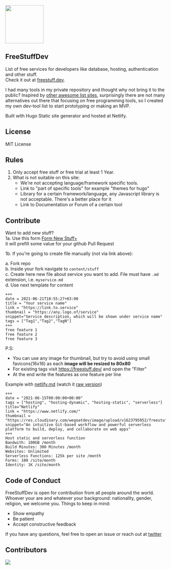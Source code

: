 <img src="https://i.ibb.co/ZHwQF1b/Screen-Shot-2022-09-23-at-15-50-49-removebg-preview.png" width="120px"/>


## FreeStuffDev
List of free services for developers like database, hosting, authentication and other stuff.  
Check it out at [freestuff.dev](https://freestuff.dev). 

I had many tools in my private repository and thought why not bring it to the public?
Inspired by [other awesome list sites](https://freestuff.dev/tags/awesome-list/), surprisingly there are not many alternatives out there that focusing on free programming tools, so I created my own dev-tool list to start prototyping or making an MVP.


Built with Hugo Static site generator and hosted at Netlify.

## License
MIT License

## Rules
1. Only accept free stuff or free trial at least 1 Year.
2. What is not suitable on this site:   
   - We're not accepting language/framework specific tools. 
   - Link to "part of specific tools" for example "themes for hugo"
   - Library for a certain framework/language, any Javascript library is not acceptable. There's a better place for it
   - Link to Documentation or Forum of a certain tool

## Contribute
Want to add new stuff?   
1a. Use this form
[Form New Stuff+](https://freestuff.dev/new-stuff)  
it will prefill some value for your github Pull Request

1b. If you're going to create file manually (not via link above):

a. Fork repo  
b. Inside your fork navigate to `content/stuff`  
c. Create here new file about service you want to add. File must have `.md` extension, i.e. `myservice.md`  
d. Use next template for content

```
+++
date = 2021-06-21T18:55:27+03:00
title = "Your service name"
link = "https://link.to.service"
thumbnail = "https://any.logo.of/service"
snippet="Service description, which will be shown under service name"
tags = ["Tag1","Tag2","TagN"]
+++ 
free feature 1
free feature 2
free feature 3
```

P.S:

- You can use any image for thumbnail, but try to avoid using small favicons(16x16) as each **image will be resized to 80x80**
- For existing tags visit https://freestuff.dev/ and open the "Filter"
- At the end write the features as one feature per line

Example with [netlify.md](https://github.com/NEK-RA/freeStuffDev/blob/main/content/stuff/netlify.md) (watch it [raw version](https://raw.githubusercontent.com/NEK-RA/freeStuffDev/main/content/stuff/netlify.md))
```
+++
date = "2021-06-15T00:00:00+00:00"
tags = ["hosting", "hosting-dynamic", "hosting-static", "serverless"]
title="Netlify"
link = "https://www.netlify.com/"
thumbnail = "https://res.cloudinary.com/wegoatdev/image/upload/v1623795952/freestuffdev/stuff/netlify.png"
snippet="An intuitive Git-based workflow and powerful serverless platform to build, deploy, and collaborate on web apps"
+++
Host static and serverless function
Bandwith: 100GB /month
Build Minutes: 300 Minutes /month
Websites: Unlimited
Serverless Functions: 125k per site /month
Forms: 100 /site/month
Identity: 1K /site/month
```

## Code of Conduct
FreeStuffDev is open for contribution from all people around the world. Whoever your are and whatever your background: nationality, gender, religion, we welcome you. Things to keep in mind:
- Show empathy
- Be patient
- Accept constructive feedback

If you have any questions, feel free to open an issue or reach out at [twitter](https://twitter.com/hilmanski)

## Contributors
<a href="https://github.com/hilmanski/freeStuffDev/graphs/contributors">
  <img src="https://contrib.rocks/image?repo=hilmanski/freeStuffDev" />
</a>
